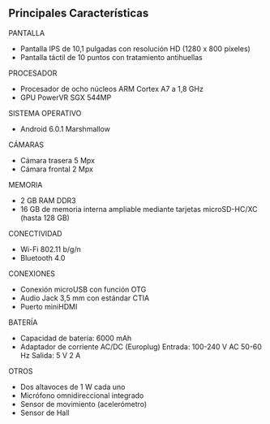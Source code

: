 ## Principales Características

PANTALLA
* Pantalla IPS de 10,1 pulgadas con resolución HD (1280 x 800 píxeles)
* Pantalla táctil de 10 puntos con tratamiento antihuellas

PROCESADOR
* Procesador de ocho núcleos ARM Cortex A7 a 1,8 GHz
* GPU PowerVR SGX 544MP

SISTEMA OPERATIVO
* Android 6.0.1 Marshmallow

CÁMARAS
* Cámara trasera 5 Mpx
* Cámara frontal 2 Mpx

MEMORIA
* 2 GB RAM DDR3
* 16 GB de memoria interna ampliable mediante tarjetas microSD-HC/XC (hasta 128 GB)

CONECTIVIDAD
* Wi-Fi 802.11 b/g/n
* Bluetooth 4.0

CONEXIONES
* Conexión microUSB con función OTG
* Audio Jack 3,5 mm con estándar CTIA
* Puerto miniHDMI

BATERÍA
* Capacidad de batería: 6000 mAh
* Adaptador de corriente AC/DC (Europlug) Entrada: 100-240 V AC 50-60 Hz Salida: 5 V 2 A

OTROS
* Dos altavoces de 1 W cada uno
* Micrófono omnidireccional integrado
* Sensor de movimiento (acelerómetro)
* Sensor de Hall
